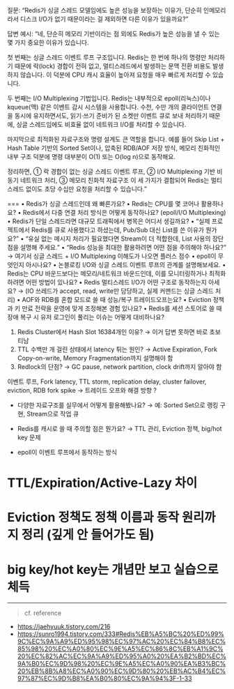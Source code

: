 질문:
“Redis가 싱글 스레드 모델임에도 높은 성능을 보장하는 이유가, 단순히 인메모리라서 디스크 I/O가 없기 때문이라는 걸 제외하면 다른 이유가 있을까요?”

답변 예시:
“네, 단순히 메모리 기반이라는 점 외에도 Redis가 높은 성능을 낼 수 있는 몇 가지 중요한 이유가 있습니다.

첫 번째는 싱글 스레드 이벤트 루프 구조입니다.
Redis는 한 번에 하나의 명령만 처리하기 때문에 락(lock) 경합이 전혀 없고, 멀티스레드에서 발생하는 문맥 전환 비용도 발생하지 않습니다. 이 덕분에 CPU 캐시 효율이 높아져 요청을 매우 빠르게 처리할 수 있습니다.

두 번째는 I/O Multiplexing 기법입니다.
Redis는 내부적으로 epoll(리눅스)이나 kqueue(맥) 같은 이벤트 감시 시스템을 사용합니다.
수천, 수만 개의 클라이언트 연결을 동시에 유지하면서도, 읽기·쓰기 준비가 된 소켓만 이벤트 큐로 보내 처리하기 때문에, 싱글 스레드임에도 비효율 없이 네트워크 I/O를 처리할 수 있습니다.

마지막으로 최적화된 자료구조와 명령 설계도 큰 역할을 합니다.
예를 들어 Skip List + Hash Table 기반의 Sorted Set이나, 압축된 RDB/AOF 저장 방식, 메모리 친화적인 내부 구조 덕분에 명령 대부분이 O(1) 또는 O(log n)으로 동작해요.

정리하면,
① 락 경합이 없는 싱글 스레드 이벤트 루프,
② I/O Multiplexing 기반 비동기 네트워크 처리,
③ 메모리 친화적 자료구조
이 세 가지가 결합되어 Redis는 멀티스레드 없이도 초당 수십만 요청을 처리할 수 있습니다.”




===
•	Redis가 싱글 스레드인데 왜 빠른가요?
•	Redis는 CPU를 몇 코어나 활용하나요?
•	Redis에서 다중 연결 처리 방식은 어떻게 동작하나요? (epoll/I/O Multiplexing)
•	Redis가 단일 스레드라면 대규모 트래픽에서 병목은 어디서 생길까요?
•	“실제 프로젝트에서 Redis를 큐로 사용했다고 하셨는데, Pub/Sub 대신 List를 쓴 이유가 뭔가요?”
•	“유실 없는 메시지 처리가 필요했다면 Stream이 더 적합한데, List 사용의 장단점을 설명해 주세요.”
•	“Redis 성능을 최대한 활용하려면 어떤 점을 주의해야 하나요?”
→ 여기서 싱글 스레드 + I/O Multiplexing 이해도가 나오면 플러스 점수
•	epoll이 무엇인지 아시나요?
•	논블로킹 I/O와 싱글 스레드 이벤트 루프의 관계를 설명해보세요.
•	Redis는 CPU 바운드보다는 메모리/네트워크 바운드인데, 이를 모니터링하거나 최적화하려면 어떤 방법이 있나요?
•	Redis 멀티스레드 I/O가 어떤 구조로 동작하는지 아세요?
→ (IO 쓰레드가 accept, read, write만 담당하고, 실제 커맨드는 싱글 스레드 처리)
•	AOF와 RDB를 혼합 모드로 쓸 때 성능/복구 트레이드오프는요?
•	Eviction 정책과 키 만료 전략을 운영에 맞게 조정해본 경험 있나요?
•	Redis를 세션 스토어로 쓸 때 장애 복구 시 유저 로그인이 풀리는 이슈는 어떻게 대비하나요?

1.	Redis Cluster에서 Hash Slot 16384개인 이유?
→ 이거 답변 못하면 바로 초보 티남
2.	TTL 수백만 개 걸린 상태에서 latency 튀는 원인?
→ Active Expiration, Fork Copy-on-write, Memory Fragmentation까지 설명해야 함
3.	Redlock의 단점?
→ GC pause, network partition, clock drift까지 알아야 함


이벤트 루프, Fork latency, TTL storm, replication delay, cluster failover, eviction, RDB fork spike
-> 트레이드 오프와 해결 방향 ? 

- 다양한 자료구조를 실무에서 어떻게 활용해봤나요?
→ 예: Sorted Set으로 랭킹 구현, Stream으로 작업 큐


- Redis를 캐시로 쓸 때 주의할 점은 뭔가요?
→ TTL 관리, Eviction 정책, big/hot key 문제


- epoll이 이벤트 루프에서 동작하는 방식 


# TTL/Expiration/Active-Lazy 차이

# Eviction 정책도 정책 이름과 동작 원리까지 정리 (깊게 안 들어가도 됨)

# 	big key/hot key는 개념만 보고 실습으로 체득




--- 
> cf. reference 
- https://jaehyuuk.tistory.com/216
- https://sunro1994.tistory.com/333#Redis%EB%A5%BC%20%ED%99%9C%EC%9A%A9%ED%95%98%EC%97%AC%20%EC%84%B8%EC%85%98%20%EC%A0%80%EC%9E%A5%EC%86%8C%EB%A1%9C%20%EC%82%AC%EC%9A%A9%ED%95%A0%20%EA%B2%BD%EC%9A%B0%EC%9D%98%20%EC%9E%A5%EC%A0%90%EA%B3%BC%20%EB%8B%A8%EC%A0%90%EC%9D%80%20%EB%AC%B4%EC%97%87%EC%9D%B8%EA%B0%80%EC%9A%94%3F-1-33